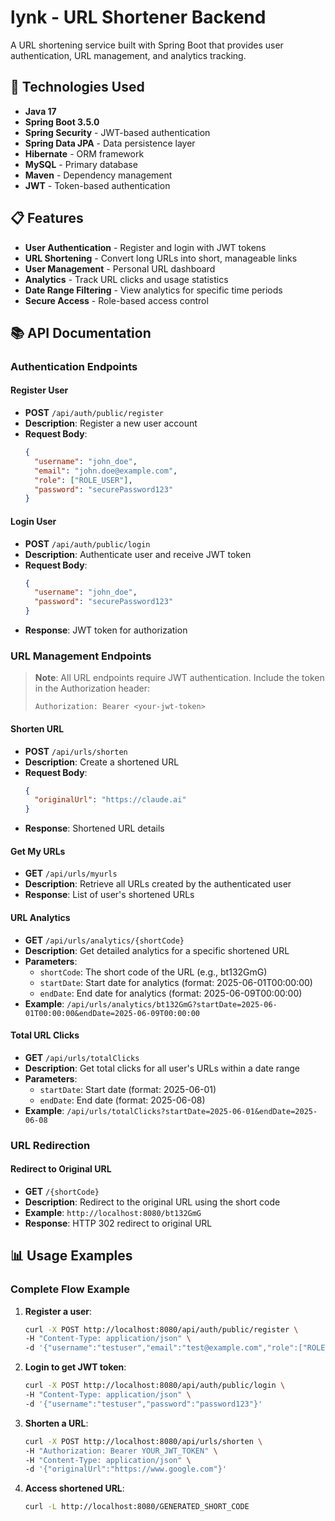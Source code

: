 # lynk - URL Shortener Backend

A URL shortening service built with Spring Boot that provides user authentication, URL management, and analytics tracking.

## 🚀 Technologies Used

- **Java 17**
- **Spring Boot 3.5.0**
- **Spring Security** - JWT-based authentication
- **Spring Data JPA** - Data persistence layer
- **Hibernate** - ORM framework
- **MySQL** - Primary database
- **Maven** - Dependency management
- **JWT** - Token-based authentication

## 📋 Features

- **User Authentication** - Register and login with JWT tokens
- **URL Shortening** - Convert long URLs into short, manageable links
- **User Management** - Personal URL dashboard
- **Analytics** - Track URL clicks and usage statistics
- **Date Range Filtering** - View analytics for specific time periods
- **Secure Access** - Role-based access control

## 📚 API Documentation

### Authentication Endpoints

#### Register User
- **POST** `/api/auth/public/register`
- **Description**: Register a new user account
- **Request Body**:
  ```json
  {
    "username": "john_doe",
    "email": "john.doe@example.com",
    "role": ["ROLE_USER"],
    "password": "securePassword123"
  }
  ```

#### Login User
- **POST** `/api/auth/public/login`
- **Description**: Authenticate user and receive JWT token
- **Request Body**:
  ```json
  {
    "username": "john_doe",
    "password": "securePassword123"
  }
  ```
- **Response**: JWT token for authorization

### URL Management Endpoints

> **Note**: All URL endpoints require JWT authentication. Include the token in the Authorization header:
> ```
> Authorization: Bearer <your-jwt-token>
> ```

#### Shorten URL
- **POST** `/api/urls/shorten`
- **Description**: Create a shortened URL
- **Request Body**:
  ```json
  {
    "originalUrl": "https://claude.ai"
  }
  ```
- **Response**: Shortened URL details

#### Get My URLs
- **GET** `/api/urls/myurls`
- **Description**: Retrieve all URLs created by the authenticated user
- **Response**: List of user's shortened URLs

#### URL Analytics
- **GET** `/api/urls/analytics/{shortCode}`
- **Description**: Get detailed analytics for a specific shortened URL
- **Parameters**:
  - `shortCode`: The short code of the URL (e.g., bt132GmG)
  - `startDate`: Start date for analytics (format: 2025-06-01T00:00:00)
  - `endDate`: End date for analytics (format: 2025-06-09T00:00:00)
- **Example**: `/api/urls/analytics/bt132GmG?startDate=2025-06-01T00:00:00&endDate=2025-06-09T00:00:00`

#### Total URL Clicks
- **GET** `/api/urls/totalClicks`
- **Description**: Get total clicks for all user's URLs within a date range
- **Parameters**:
  - `startDate`: Start date (format: 2025-06-01)
  - `endDate`: End date (format: 2025-06-08)
- **Example**: `/api/urls/totalClicks?startDate=2025-06-01&endDate=2025-06-08`

### URL Redirection

#### Redirect to Original URL
- **GET** `/{shortCode}`
- **Description**: Redirect to the original URL using the short code
- **Example**: `http://localhost:8080/bt132GmG`
- **Response**: HTTP 302 redirect to original URL


## 📊 Usage Examples

### Complete Flow Example

1. **Register a user**:
   ```bash
   curl -X POST http://localhost:8080/api/auth/public/register \
   -H "Content-Type: application/json" \
   -d '{"username":"testuser","email":"test@example.com","role":["ROLE_USER"],"password":"password123"}'
   ```

2. **Login to get JWT token**:
   ```bash
   curl -X POST http://localhost:8080/api/auth/public/login \
   -H "Content-Type: application/json" \
   -d '{"username":"testuser","password":"password123"}'
   ```

3. **Shorten a URL**:
   ```bash
   curl -X POST http://localhost:8080/api/urls/shorten \
   -H "Authorization: Bearer YOUR_JWT_TOKEN" \
   -H "Content-Type: application/json" \
   -d '{"originalUrl":"https://www.google.com"}'
   ```

4. **Access shortened URL**:
   ```bash
   curl -L http://localhost:8080/GENERATED_SHORT_CODE
   ```
